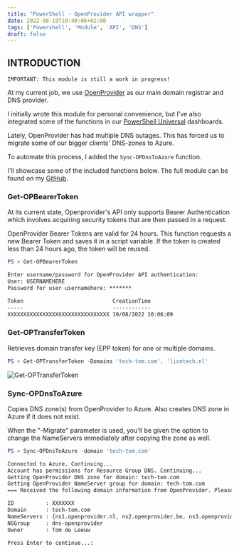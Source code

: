 ```yaml
---
title: "PowerShell - OpenProvider API wrapper"
date: 2022-08-19T10:40:06+02:00
tags: ['Powershell', 'Module', 'API', 'DNS']
draft: false
---
```

## INTRODUCTION
`IMPORTANT: This module is still a work in progress!`

At my current job, we use [OpenProvider](https://openprovider.com) as our main domain registrar and DNS provider.

I initially wrote this module for personal convenience, but I've also integrated some of the functions in our [PowerShell Universal](https://ironmansoftware.com/powershell-universal) dashboards.

Lately, OpenProvider has had multiple DNS outages. This has forced us to migrate some of our bigger clients' DNS-zones to Azure.

To automate this process, I added the `Sync-OPDnsToAzure` function.


I'll showcase some of the included functions below. The full module can be found on my [GitHub](https://github.com/tomskovich/Public).

### Get-OPBearerToken

At its current state, Openprovider's API only supports Bearer Authentication which involves acquiring security tokens that are then passed in a request. 

OpenProvider Bearer Tokens are valid for 24 hours. This function requests a new Bearer Token and saves it in a script variable. If the token is created less than 24 hours ago, the token will be reused.

```powershell
PS > Get-OPBearerToken
```
```txt
Enter username/password for OpenProvider API authentication:
User: USERNAMEHERE
Password for user usernamehere: *******

Token                            CreationTime
-----                            ------------
XXXXXXXXXXXXXXXXXXXXXXXXXXXXXXXX 19/08/2022 10:06:09
```

### Get-OPTransferToken

Retrieves domain transfer key (EPP token) for one or multiple domains.


```powershell
PS > Get-OPTransferToken -Domains 'tech-tom.com', 'liontech.nl'
```
![Get-OPTransferToken](/get-optransfertoken_example.png)

### Sync-OPDnsToAzure

Copies DNS zone(s) from OpenProvider to Azure. Also creates DNS zone in Azure if it does not exist.


When the "-Migrate" parameter is used, you'll be given the option to change the NameServers immediately after copying the zone as well.


```powershell
PS > Sync-OPDnsToAzure -domain 'tech-tom.com'
```
```md
Connected to Azure. Continuing...
Account has permissions for Resource Group DNS. Continuing...
Getting OpenProvider DNS zone for domain: tech-tom.com
Getting OpenProvider NameServer group for domain: tech-tom.com
=== Received the following domain information from OpenProvider. Please verify if this domain is correct.

ID          : XXXXXXX
Domain      : tech-tom.com
NameServers : {ns1.openprovider.nl, ns2.openprovider.be, ns3.openprovider.eu}
NSGroup     : dns-openprovider
Owner       : Tom de Leeuw

Press Enter to continue...:
```